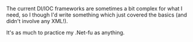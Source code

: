 The current DI/IOC frameworks are sometimes a bit complex for what I need, so I though I'd write something which just covered the basics (and didn't involve any XML!).

It's as much to practice my .Net-fu as anything.